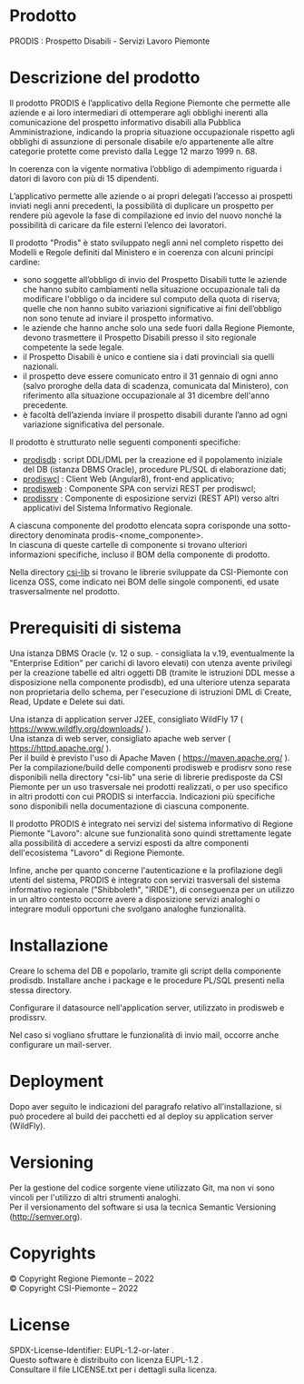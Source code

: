 ﻿# Prodotto

PRODIS : Prospetto Disabili - Servizi Lavoro Piemonte

# Descrizione del prodotto
Il prodotto PRODIS è l’applicativo della Regione Piemonte che permette alle aziende e ai loro intermediari di ottemperare agli obblighi inerenti alla comunicazione del prospetto informativo disabili alla Pubblica Amministrazione, indicando la propria situazione occupazionale rispetto agli obblighi di assunzione di personale disabile e/o appartenente alle altre categorie protette come previsto dalla Legge 12 marzo 1999 n. 68.

In coerenza con la vigente normativa l’obbligo di adempimento riguarda i datori di lavoro con più di 15 dipendenti.

L’applicativo permette alle aziende o ai propri delegati l’accesso ai prospetti inviati negli anni precedenti, la possibilità di duplicare un prospetto per rendere più agevole la fase di compilazione ed invio del nuovo nonché la possibilità di caricare da file esterni l’elenco dei lavoratori.

Il prodotto "Prodis" è stato sviluppato negli anni nel completo rispetto dei Modelli e Regole definiti dal Ministero e in coerenza con alcuni principi cardine:
- sono soggette all’obbligo di invio del Prospetto Disabili tutte le aziende che hanno subito cambiamenti nella situazione occupazionale tali da modificare l'obbligo o da incidere sul computo della quota di riserva; quelle che non hanno subito variazioni significative ai fini dell’obbligo non sono tenute ad inviare il prospetto informativo.
- le aziende che hanno anche solo una sede fuori dalla Regione Piemonte, devono trasmettere il Prospetto Disabili presso il sito regionale competente la sede legale.
- il Prospetto Disabili è unico e contiene sia i dati provinciali sia quelli nazionali.
- il prospetto deve essere comunicato entro il 31 gennaio di ogni anno (salvo proroghe della data di scadenza, comunicata dal Ministero), con riferimento alla situazione occupazionale al 31 dicembre dell'anno precedente.
- è facoltà dell’azienda inviare il prospetto disabili durante l’anno ad ogni variazione significativa del personale.


Il prodotto è strutturato nelle seguenti componenti specifiche:
- [prodisdb]( https://github.com/regione-piemonte/prodis/tree/main/prodis-prodisdb ) : script DDL/DML per la creazione ed il popolamento iniziale del DB (istanza DBMS Oracle), procedure PL/SQL di elaborazione dati;
- [prodiswcl]( https://github.com/regione-piemonte/prodis/tree/main/prodis-prodiswcl ) : Client Web (Angular8), front-end applicativo;
- [prodisweb]( https://github.com/regione-piemonte/prodis/tree/main/prodis-prodisweb ) : Componente SPA con servizi REST per prodiswcl;
- [prodissrv]( https://github.com/regione-piemonte/prodis/tree/main/prodis-prodissrv ) : Componente di esposizione servizi (REST API) verso altri applicativi del Sistema Informativo Regionale.

A ciascuna componente del prodotto elencata sopra corisponde una sotto-directory denominata prodis-<nome_componente>.\
In ciascuna di queste cartelle di componente si trovano ulteriori informazioni specifiche, incluso il BOM della componente di prodotto.

Nella directory [csi-lib]( https://github.com/regione-piemonte/prodis/tree/main/csi-lib ) si trovano le librerie sviluppate da CSI-Piemonte con licenza OSS, come indicato nei BOM delle singole componenti, ed usate trasversalmente nel prodotto.
	

# Prerequisiti di sistema

Una istanza DBMS Oracle (v. 12 o sup. - consigliata la v.19, eventualmente la "Enterprise Edition" per carichi di lavoro elevati) con utenza avente privilegi per la creazione tabelle ed altri oggetti DB (tramite le istruzioni DDL messe a disposizione nella componente prodisdb), ed una ulteriore utenza separata non proprietaria dello schema, per l'esecuzione di istruzioni DML di Create, Read, Update e Delete sui dati.

Una istanza di application server J2EE, consigliato WildFly 17 ( https://www.wildfly.org/downloads/ ).\
Una istanza di web server, consigliato apache web server ( https://httpd.apache.org/ ).\
Per il build è previsto l'uso di Apache Maven ( https://maven.apache.org/ ).\
Per la compilazione/build delle componenti prodisweb e prodisrv sono rese disponibili nella directory "csi-lib" una serie di librerie predisposte da CSI Piemonte per un uso trasversale nei prodotti realizzati, o per uso specifico in altri prodotti con cui PRODIS si interfaccia. Indicazioni più specifiche sono disponibili nella documentazione di ciascuna componente.

Il prodotto PRODIS è integrato nei servizi del sistema informativo di Regione Piemonte "Lavoro": alcune sue funzionalità sono quindi strettamente legate alla possibilità di accedere a servizi esposti da altre componenti dell'ecosistema "Lavoro" di Regione Piemonte.

Infine, anche per quanto concerne l'autenticazione e la profilazione degli utenti del sistema, PRODIS è integrato con servizi trasversali del sistema informativo regionale ("Shibboleth", "IRIDE"), di conseguenza per un utilizzo in un altro contesto occorre avere a disposizione servizi analoghi o integrare moduli opportuni che svolgano analoghe funzionalità.
 

# Installazione

Creare lo schema del DB e popolarlo, tramite gli script della componente prodisdb. Installare anche i package e le procedure PL/SQL presenti nella stessa directory.
 
Configurare il datasource nell'application server, utilizzato in prodisweb e prodissrv.

Nel caso si vogliano sfruttare le funzionalità di invio mail, occorre anche configurare un mail-server.


# Deployment

Dopo aver seguito le indicazioni del paragrafo relativo all'installazione, si può procedere al build dei pacchetti ed al deploy su application server (WildFly).


# Versioning
Per la gestione del codice sorgente viene utilizzato Git, ma non vi sono vincoli per l'utilizzo di altri strumenti analoghi.\
Per il versionamento del software si usa la tecnica Semantic Versioning (http://semver.org).


# Copyrights
© Copyright Regione Piemonte – 2022\
© Copyright CSI-Piemonte – 2022


# License

SPDX-License-Identifier: EUPL-1.2-or-later .\
Questo software è distribuito con licenza EUPL-1.2 .\
Consultare il file LICENSE.txt per i dettagli sulla licenza.

